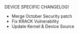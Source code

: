 DEVICE SPECIFIC CHANGELOG!

- Merge October Security patch
- Fix KRACK Vulnerability
- Update Kernel & Device Source
